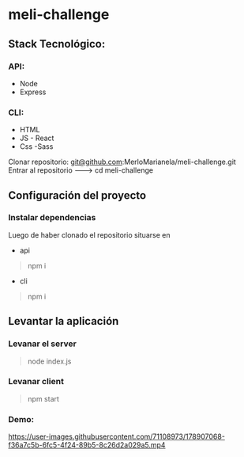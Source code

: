 # meli-challenge

## Stack Tecnológico:

### API:

- Node
- Express

### CLI:

- HTML
- JS - React
- Css -Sass


 Clonar repositorio: git@github.com:MerloMarianela/meli-challenge.git
 Entrar al repositorio ---> cd meli-challenge

## Configuración del proyecto

### Instalar dependencias

Luego de haber clonado el repositorio situarse en
  - api 
  > npm i
  - cli 
 > npm i
  
## Levantar la aplicación

### Levanar el server

> node index.js

### Levanar client


> npm start



### Demo:
https://user-images.githubusercontent.com/71108973/178907068-f36a7c5b-6fc5-4f24-89b5-8c26d2a029a5.mp4

